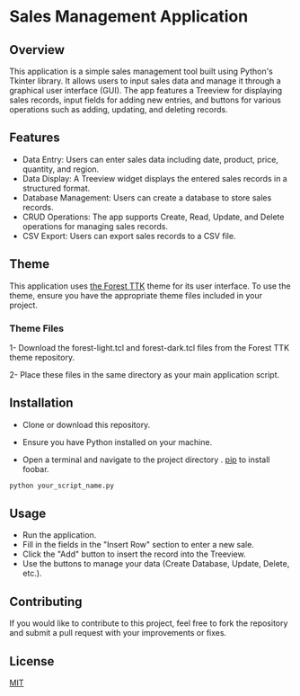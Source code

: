 # Sales Management Application

## Overview
This application is a simple sales management tool built using Python's Tkinter library. It allows users to input sales data and manage it through a graphical user interface (GUI). The app features a Treeview for displaying sales records, input fields for adding new entries, and buttons for various operations such as adding, updating, and deleting records.

## Features
- Data Entry: Users can enter sales data including date, product, price, quantity, and region.
- Data Display: A Treeview widget displays the entered sales records in a structured format.
- Database Management: Users can create a database to store sales records.
- CRUD Operations: The app supports Create, Read, Update, and Delete operations for managing sales records.
- CSV Export: Users can export sales records to a CSV file.

## Theme
This application uses [the Forest TTK](https://github.com/rdbende/Forest-ttk-theme)  theme for its user interface. To use the theme, ensure you have the appropriate theme files included in your project.
### Theme Files
1- Download the forest-light.tcl and forest-dark.tcl files from the Forest TTK theme repository.

2- Place these files in the same directory as your main application script.
## Installation

- Clone or download this repository.

- Ensure you have Python installed on your machine.

- Open a terminal and navigate to the project directory
. [pip](https://pip.pypa.io/en/stable/) to install foobar.

```bash
python your_script_name.py
```

## Usage

- Run the application.
- Fill in the fields in the "Insert Row" section to enter a new sale.
- Click the "Add" button to insert the record into the Treeview.
- Use the buttons to manage your data (Create Database, Update, Delete, etc.).


## Contributing
If you would like to contribute to this project, feel free to fork the repository and submit a pull request with your improvements or fixes.

## License

[MIT](https://choosealicense.com/licenses/mit/)